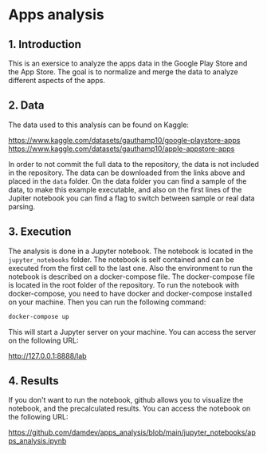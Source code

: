 # Apps analysis

## 1. Introduction

This is an exersice to analyze the apps data in the Google Play Store and the App Store. The goal is to normalize and merge the data to analyze different aspects of the apps.

## 2. Data

The data used to this analysis can be found on Kaggle:

https://www.kaggle.com/datasets/gauthamp10/google-playstore-apps
https://www.kaggle.com/datasets/gauthamp10/apple-appstore-apps

In order to not commit the full data to the repository, the data is not included in the repository. The data can be downloaded from the links above and placed in the `data` folder. On the data folder you can find a sample of the data, to make this example executable, and also on the first lines of the Jupiter notebook you can find a flag to switch between sample or real data parsing.

## 3. Execution

The analysis is done in a Jupyter notebook. The notebook is located in the `jupyter_notebooks` folder. The notebook is self contained and can be executed from the first cell to the last one.
Also the environment to run the notebook is described on a docker-compose file. The docker-compose file is located in the root folder of the repository. To run the notebook with docker-compose, you need to have docker and docker-compose installed on your machine. Then you can run the following command:

```bash
docker-compose up
```

This will start a Jupyter server on your machine. You can access the server on the following URL:

http://127.0.0.1:8888/lab

## 4. Results

If you don't want to run the notebook, github allows you to visualize the notebook, and the precalculated results. You can access the notebook on the following URL:

https://github.com/damdev/apps_analysis/blob/main/jupyter_notebooks/apps_analysis.ipynb